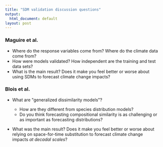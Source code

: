 ```yaml
---
title: "SDM validation discussion questions"
output:
  html_document: default
layout: post
---
```


### Maguire et al.

* Where do the response variables come from? Where do the climate data come from?
* How were models validated? How independent are the training and test 
data sets?
* What is the main result? Does it make you feel better or worse about using
SDMs to forecast climate change impacts?


### Blois et al.

* What are "generalized dissimilarity models"? 
    * How are they different from species distribution models? 
    * Do you think forecasting compositional similarity is as challenging 
    or as important as forecasting distributions?

* What was the main result? Does it make you feel better or worse about 
relying on space-for-time substitution to forecast climate change impacts
*at decadal scales*?


